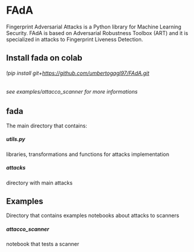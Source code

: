 # FAdA
Fingerprint Adversarial Attacks is a Python library for Machine Learning Security.
FAdA is based on Adversarial Robustness Toolbox (ART) and it is specialized in attacks to Fingerprint Liveness Detection.

## Install fada on colab
###### !pip install git+https://github.com/umbertogagl97/FAdA.git
###### see examples/attacco_scanner for more informations

## fada
The main directory that contains:
##### utils.py
libraries, transformations and functions for attacks implementation
##### attacks
directory with main attacks

## Examples
Directory that contains examples notebooks about attacks to scanners
##### attacco_scanner
notebook that tests a scanner

